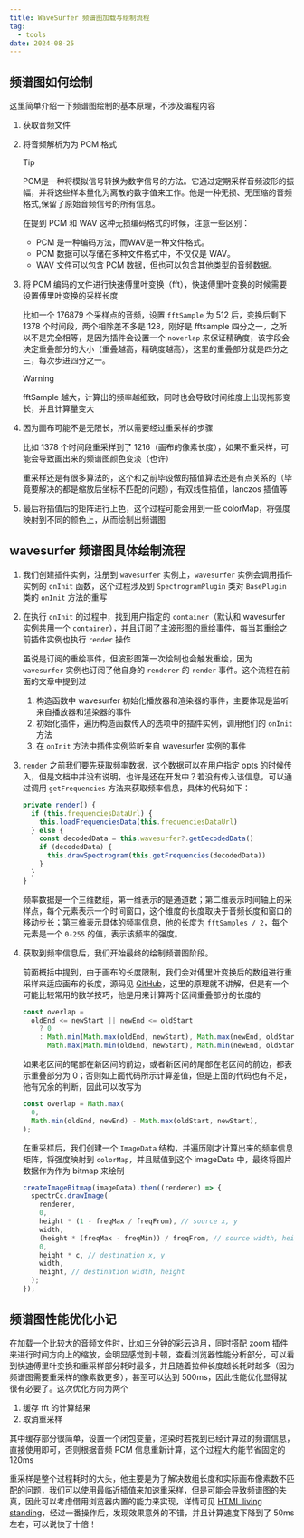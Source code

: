 ```yaml
---
title: WaveSurfer 频谱图加载与绘制流程
tag:
  - tools
date: 2024-08-25
---
```


## 频谱图如何绘制

这里简单介绍一下频谱图绘制的基本原理，不涉及编程内容

1. 获取音频文件

2. 将音频解析为为 PCM 格式

   > [!tip]
   >
   > PCM是一种将模拟信号转换为数字信号的方法。它通过定期采样音频波形的振幅，并将这些样本量化为离散的数字值来工作。他是一种无损、无压缩的音频格式,保留了原始音频信号的所有信息。
   >
   > 在提到 PCM 和 WAV 这种无损编码格式的时候，注意一些区别：
   >
   > - PCM 是一种编码方法，而WAV是一种文件格式。
   > - PCM 数据可以存储在多种文件格式中，不仅仅是 WAV。
   > - WAV 文件可以包含 PCM 数据，但也可以包含其他类型的音频数据。

3. 将 PCM 编码的文件进行快速傅里叶变换（fft），快速傅里叶变换的时候需要设置傅里叶变换的采样长度

   比如一个 176879 个采样点的音频，设置 `fftSample` 为 512 后，变换后剩下 1378 个时间段，两个相除差不多是 128，刚好是 fftsample 四分之一，之所以不是完全相等，是因为插件会设置一个 `noverlap` 来保证精确度，该字段会决定重叠部分的大小（重叠越高，精确度越高），这里的重叠部分就是四分之三，每次步进四分之一。

   > [!warning]
   >
   > fftSample 越大，计算出的频率越细致，同时也会导致时间维度上出现拖影变长，并且计算量变大

4. 因为画布可能不是无限长，所以需要经过重采样的步骤

   比如 1378 个时间段重采样到了 1216（画布的像素长度），如果不重采样，可能会导致画出来的频谱图颜色变淡（也许）

   重采样还是有很多算法的，这个和之前毕设做的插值算法还是有点关系的（毕竟要解决的都是缩放后坐标不匹配的问题），有双线性插值，lanczos 插值等

5. 最后将插值后的矩阵进行上色，这个过程可能会用到一些 colorMap，将强度映射到不同的颜色上，从而绘制出频谱图

## wavesurfer 频谱图具体绘制流程

1. 我们创建插件实例，注册到 `wavesurfer` 实例上，`wavesurfer` 实例会调用插件实例的 `onInit` 函数，这个过程涉及到 `SpectrogramPlugin` 类对 `BasePlugin` 类的 `onInit` 方法的重写

2. 在执行 `onInit` 的过程中，找到用户指定的 `container`（默认和 wavesurfer 实例共用一个 `container`），并且订阅了主波形图的重绘事件，每当其重绘之前插件实例也执行 `render` 操作

   虽说是订阅的重绘事件，但波形图第一次绘制也会触发重绘，因为 `wavesurfer` 实例也订阅了他自身的 `renderer` 的 `render` 事件。这个流程在前面的文章中提到过

   1. 构造函数中 wavesurfer 初始化播放器和渲染器的事件，主要体现是监听来自播放器和渲染器的事件
   2. 初始化插件，遍历构造函数传入的选项中的插件实例，调用他们的 `onInit` 方法
   3. 在 `onInit` 方法中插件实例监听来自 wavesurfer 实例的事件

3. `render` 之前我们要先获取频率数据，这个数据可以在用户指定 opts 的时候传入，但是文档中并没有说明，也许是还在开发中？若没有传入该信息，可以通过调用 `getFrequencies` 方法来获取频率信息，具体的代码如下：

   ```ts
   private render() {
     if (this.frequenciesDataUrl) {
       this.loadFrequenciesData(this.frequenciesDataUrl)
     } else {
       const decodedData = this.wavesurfer?.getDecodedData()
       if (decodedData) {
         this.drawSpectrogram(this.getFrequencies(decodedData))
       }
     }
   }
   ```

   频率数据是一个三维数组，第一维表示的是通道数；第二维表示时间轴上的采样点，每个元素表示一个时间窗口，这个维度的长度取决于音频长度和窗口的移动步长；第三维表示具体的频率信息，他的长度为 `fftSamples / 2`，每个元素是一个 `0-255` 的值，表示该频率的强度。

4. 获取到频率信息后，我们开始最终的绘制频谱图阶段。

   前面概括中提到，由于画布的长度限制，我们会对傅里叶变换后的数组进行重采样来适应画布的长度，源码见 [GitHub](https://github.com/katspaugh/wavesurfer.js/blob/main/src/plugins/spectrogram.ts#L714-L762)，这里的原理就不讲解，但是有一个可能比较常用的数学技巧，他是用来计算两个区间重叠部分的长度的

   ```typescript
   const overlap =
     oldEnd <= newStart || newEnd <= oldStart
       ? 0
       : Math.min(Math.max(oldEnd, newStart), Math.max(newEnd, oldStart)) -
         Math.max(Math.min(oldEnd, newStart), Math.min(newEnd, oldStart));
   ```

   如果老区间的尾部在新区间的前边，或者新区间的尾部在老区间的前边，都表示重叠部分为 0；否则如上面代码所示计算差值，但是上面的代码也有不足，他有冗余的判断，因此可以改写为

   ```typescript
   const overlap = Math.max(
     0,
     Math.min(oldEnd, newEnd) - Math.max(oldStart, newStart),
   );
   ```

   在重采样后，我们创建一个 `ImageData` 结构，并遍历刚才计算出来的频率信息矩阵，将强度映射到 `colorMap`，并且赋值到这个 imageData 中，最终将图片数据作为作为 bitmap 来绘制

   ```typescript
   createImageBitmap(imageData).then((renderer) => {
     spectrCc.drawImage(
       renderer,
       0,
       height * (1 - freqMax / freqFrom), // source x, y
       width,
       (height * (freqMax - freqMin)) / freqFrom, // source width, height
       0,
       height * c, // destination x, y
       width,
       height, // destination width, height
     );
   });
   ```

## 频谱图性能优化小记

在加载一个比较大的音频文件时，比如三分钟的彩云追月，同时搭配 zoom 插件来进行时间方向上的缩放，会明显感觉到卡顿，查看浏览器性能分析部分，可以看到快速傅里叶变换和重采样部分耗时最多，并且随着拉伸长度越长耗时越多（因为频谱图需要重采样的像素数更多），甚至可以达到 500ms，因此性能优化显得就很有必要了。这次优化方向为两个

1. 缓存 fft 的计算结果
2. 取消重采样

其中缓存部分很简单，设置一个闭包变量，渲染时若找到已经计算过的频谱信息，直接使用即可，否则根据音频 PCM 信息重新计算，这个过程大约能节省固定的 120ms

重采样是整个过程耗时的大头，他主要是为了解决数组长度和实际画布像素数不匹配的问题，我们可以使用最临近插值来加速重采样，但是可能会导致频谱图的失真，因此可以考虑借用浏览器内置的能力来实现，详情可见 [HTML living standing](https://html.spec.whatwg.org/multipage/canvas.html#drawing-images)，经过一番操作后，发现效果意外的不错，并且计算速度下降到了 50ms 左右，可以说快了十倍！
